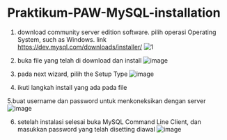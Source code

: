 # Praktikum-PAW-MySQL-installation

1. download community server edition software. pilih operasi Operating System, such as Windows.
link https://dev.mysql.com/downloads/installer/
![1](https://user-images.githubusercontent.com/101171434/209484937-4ae17578-940c-42a2-9947-d24733180f3f.png)


2. buka file yang telah di download dan install
![image](https://user-images.githubusercontent.com/101171434/209484727-4fb149c0-ee6c-42db-aac8-bed6085d72ec.png)

3. pada next wizard, pilih the Setup Type
![image](https://user-images.githubusercontent.com/101171434/209484771-c6e088c0-6344-436d-a7c7-93c732e8ff9a.png)

4. ikuti langkah install yang ada pada file

5.buat username dan password untuk menkoneksikan dengan server
![image](https://user-images.githubusercontent.com/101171434/209484802-3357988c-70f3-49c5-94ce-207d2d6b6f41.png)

6. setelah instalasi selesai buka MySQL Command Line Client, dan masukkan password yang telah disetting diawal
![image](https://user-images.githubusercontent.com/101171434/209484849-33e97de9-ad2d-4e66-824f-149a94e7dd60.png)

